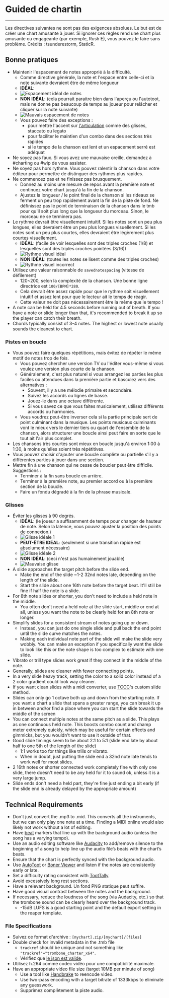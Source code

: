 # Guided de chartin
---
Les directives suivantes ne sont pas des exigences absolues. Le but est de créer une chart amusante à jouer. Si ignorer ces règles rend une chart plus amusante ou engageante (par exemple, Rush E), vous pouvez le faire sans problème. Crédits : tsunderestorm, StaticR.

## Bonne pratiques

- Maintenir l'espacement de notes approprié à la difficulté.
  - Comme directive générale, la note et l'espace entre celle-ci et la note suivante devraient être de même longueur
  - **IDÉAL**:
  - ![Espacement idéal de notes](../docs/files/charting/ideal-note-spacing.png)
  - **NON IDÉAL**: (cela pourrait paraitre bien dans l'aperçu ou l'autotoot, mais ne donne pas beaucoup de temps au joueur pour relâcher et cliquer sur la note suivante)
  - ![Mauvais espacement de notes](../docs/files/charting/bad-note-spacing.png)
  - Vous pouvez faire des exceptions :
    - pour mettre l'accent sur [l'articulation](https://people.carleton.edu/~jellinge/m101s12/Pages/04/04Articulation.html) comme des glisses, staccato ou legato
    - pour faciliter le maintien d'un combo dans des sections très rapides
    - si le tempo de la chanson est lent et un espacement serré est adéquat
- Ne soyez pas faux. Si vous avez une mauvaise oreille, demandez à #charting ou #wip de vous assister.
- Ne soyez pas hors rythme. Vous pouvez ralentir la chanson dans votre éditeur pour permettre de distinguer des rythmes plus rapides.
- Ne commencez pas et ne finissez pas brusquement.
  - Donnez au moins une mesure de repos avant la première note et continuez votre chart jusqu'à la fin de la chanson.
  - Ajustez la longueur / le point final de la chanson si les rideaux se ferment un peu trop rapidement avant la fin de la piste de fond. Ne définissez pas le point de terminaison de la chanson dans le tmb pour qu'il soit plus long que la longueur du morceau. Sinon, le morceau ne se terminera pas.
- Le rythme devrait être visuellement intuitif. Si les notes sont un peu plus longues, elles devraient être un peu plus longues visuellement. Si les notes sont un peu plus courtes, elles devraient être légèrement plus courtes visuellement.
  - **IDÉAL**: (facile de voir lesquelles sont des triples croches (1/8) et lesquelles sont des triples croches pointées (3/16))
  - ![Rythme visuel idéal](../docs/files/charting/ideal-visual-rhythm.png)
  - **NON IDÉAL**: (toutes les notes se lisent comme des triples croches)
  - ![Rythme visuel incorrect](../docs/files/charting/bad-visual-rhythm.png)
- Utilisez une valeur raisonnable de `savednotespacing` (vitesse de défilement)
  - 120~200, selon la complexité de la chanson. Une bonne ligne directrice est `100/[BPM]*280`.
  - Cela devrait être assez rapide pour que le rythme soit visuellement intuitif et assez lent pour que le lecteur ait le temps de réagir.
  - Cette valeur ne doit pas nécessairement être la même que le tempo !
- A note can be held for 4.5 seconds before running out of breath. If you have a note or slide longer than that, it's recommended to break it up so the player can catch their breath.
- Chords typically consist of 3-4 notes. The highest or lowest note usually sounds the cleanest to chart.

### Pistes en boucle
- Vous pouvez faire quelques répétitions, mais évitez de répéter le même motif de notes trop de fois.
  - Vous pouvez chercher une version TV ou l'éditer vous-même si vous voulez une version plus courte de la chanson.
  - Généralement, c'est plus naturel si vous arrangez les parties les plus faciles ou attendues dans la première partie et basculez vers des alternatives :
    - Souvent, il y a une mélodie primaire et secondaire.
    - Suivez les accords ou lignes de basse.
    - Jouez-le dans une octave différente.
    - Si vous savez ce que vous faites musicalement, utilisez différents accords ou harmonies.
  - Vous voudrez peut-être inverser cela si la partie principale sert de point culminant dans la musique. Les points musicaux culminants vont le mieux vers le dernier tiers ou quart de l'ensemble de la chanson, alors structurer une boucle ainsi peut faire en sorte que le tout ait l'air plus complet.
- Les chansons très courtes sont mieux en boucle jusqu'à environ 1:00 à 1:30, à moins qu'elles soient très répétitives.
- Vous pouvez choisir d'ajouter une boucle complète ou partielle s'il y a différentes parties à jouer dans une section.
- Mettre fin à une chanson qui ne cesse de boucler peut être difficile. Suggestions :
  - Terminer à la fin sans boucle en arrière.
  - Terminer à la première note, au premier accord ou à la première section de la boucle.
  - Faire un fondu dégradé à la fin de la phrase musicale.

### Glisses
- Éviter les glisses à 90 degrés.
  - **IDÉAL**: (le joueur a suffisamment de temps pour changer de hauteur de note. Selon la latence, vous pouvez ajuster la position des points de connexion.)
  - ![Glisse idéale 1](../docs/files/charting/ideal-slide1.png)
  - **PEUT-ÊTRE IDÉAL**: (seulement si une transition rapide est absolument nécessaire)
  - ![Glisse idéale 2](../docs/files/charting/ideal-slide2.png)
  - **NON IDÉAL**: (ceci n'est pas humainement jouable)
  - ![Mauvaise glisse](../docs/files/charting/bad-slide.png)
- A slide approaches the target pitch before the slide end.
  - Make the end of the slide ~1-2 32nd notes late, depending on the length of the slide.
  - Start the slide about one 16th note before the target beat. It'll still be fine if half the note is a slide.
- For 8th note slides or shorter, you don't need to include a held note in the middle.
  - You often don't need a held note at the slide start, middle or end at all, unless you want the note to be clearly held for an 8th note or longer.
- Simplify slides for a consistent stream of notes going up or down.
  - Instead, you can just do one single slide and pull back the end point until the slide curve matches the notes.
  - Making each individual note part of the slide will make the slide very wobbly. You can make an exception if you specifically want the slide to look like this or the note shape is too complex to estimate with one slide.
- Vibrato or trill type slides work great if they connect in the middle of the note.
- Generally, slides are cleaner with fewer connecting points.
- In a very slide heavy track, setting the color to a solid color instead of a 2 color gradient could look way cleaner.
- If you want clean slides with a midi converter, use [TCCC](https://rshieldsprojects.github.io/projects/tccc/)'s custom slide method.
- Slides can only go 1 octave both up and down from the starting note. If you want a chart a slide that spans a greater range, you can break it up in between and/or find a place where you can start the slide towards the middle of the screen
- You can connect multiple notes at the same pitch as a slide. This plays as one continuous held note. This boosts combo count and champ meter extremely quickly, which may be useful for certain effects and gimmicks, but you wouldn't want to use it outside of that.
- Good slide timings seem to be about 2:1 to 5:1  (slide end late by about half to one 5th of the length of the slide)
  - 1:1 works too for things like trills or vibrato.
  - When in doubt, just putting the slide end a 32nd note late tends to work well for most slides.
- 2 16th notes or shorter connected work completely fine with only one slide, there doesn't need to be any held for it to sound ok, unless it is a very large jump.
- Slide ends don't need a held part, they're fine just ending a bit early (if the slide end is already delayed by the appropriate amount)

## Technical Requirements
- Don't just convert the .mp3 to .mid. This converts all the instruments, but we can only play one note at a time. Finding a MIDI online would also likely not work without a lot of editing.
- Have [beat](https://en.wikipedia.org/wiki/Beat_(music)#On-beat_and_off-beat) markers that line up with the background audio (unless the song has a varying tempo).
- Use an audio editing software like [Audacity](https://www.audacityteam.org/) to add/remove silence to the beginning of a song to help line up the audio file’s beats with the chart’s beats.
- Ensure that the chart is perfectly synced with the background audio.
- Use [AutoToot](https://github.com/TomDotBat/AutoToot) or [Boner Viewer](https://paturages.github.io/boner-viewer/) and listen if the notes are consistently early or late.
- Set a difficulty rating consistent with [TootTally](https://toottally.com/upload/).
- Avoid excessively long rest sections.
- Have a relevant background. Un fond PNG statique peut suffire.
- Have good visual contrast between the notes and the background.
- If necessary, reduce the loudness of the song (via Audacity, etc.) so that the trombone sound can be clearly heard over the background track.
  - -15dB LUFS is a good starting point and the default export setting in the reaper template.

### File Specifications
- Suivez ce format d'archive : `[mychart].zip/[mychart]/[files]`
- Double check for invalid metadata in the .tmb file
  - `trackref` should be unique and not something like `"trackref"="trombone_charter_x64"`.
  - Vérifiez que [le json est valide](https://jsonformatter.curiousconcept.com/#).
- Utilisez h.264 comme codec vidéo pour une compatibilité maximale.
- Have an appropriate video file size (target 10MB per minute of song)
  - Use a tool like [Handbrake](https://handbrake.fr/) to reencode video.
  - Use two-pass encoding with a target bitrate of 1333kbps to eliminate any guesswork.
  - Supprimez complètement la piste audio.

